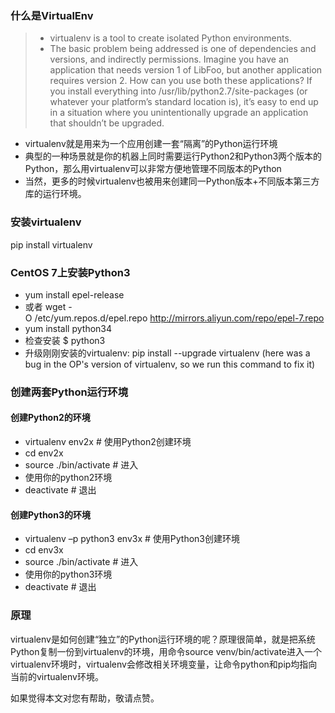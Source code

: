 ### 什么是VirtualEnv
> - virtualenv is a tool to create isolated Python environments.
> - The basic problem being addressed is one of dependencies and versions, and indirectly permissions. Imagine you have an application that needs version 1 of LibFoo, but another application requires version 2. How can you use both these applications? If you install everything into /usr/lib/python2.7/site-packages (or whatever your platform’s standard location is), it’s easy to end up in a situation where you unintentionally upgrade an application that shouldn’t be upgraded.
- virtualenv就是用来为一个应用创建一套“隔离”的Python运行环境
- 典型的一种场景就是你的机器上同时需要运行Python2和Python3两个版本的Python，那么用virtualenv可以非常方便地管理不同版本的Python
- 当然，更多的时候virtualenv也被用来创建同一Python版本+不同版本第三方库的运行环境。

### 安装virtualenv
pip install virtualenv

### CentOS 7上安装Python3
- yum install epel-release
- 或者 wget -O /etc/yum.repos.d/epel.repo http://mirrors.aliyun.com/repo/epel-7.repo
- yum install python34
- 检查安装 $ python3
- 升级刚刚安装的virtualenv: pip install --upgrade virtualenv (here was a bug in the OP's version of virtualenv, so we run this command to fix it)


### 创建两套Python运行环境
#### 创建Python2的环境
- virtualenv env2x     # 使用Python2创建环境
- cd env2x
- source ./bin/activate # 进入
- 使用你的python2环境
- deactivate   # 退出

#### 创建Python3的环境
- virtualenv –p python3 env3x # 使用Python3创建环境
- cd env3x
- source ./bin/activate # 进入
- 使用你的python3环境
- deactivate   # 退出


### 原理
virtualenv是如何创建“独立”的Python运行环境的呢？原理很简单，就是把系统Python复制一份到virtualenv的环境，用命令source venv/bin/activate进入一个virtualenv环境时，virtualenv会修改相关环境变量，让命令python和pip均指向当前的virtualenv环境。


如果觉得本文对您有帮助，敬请点赞。